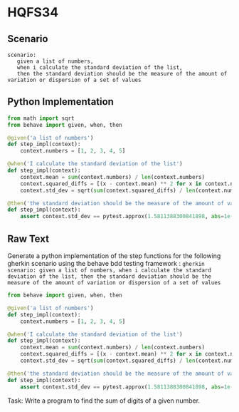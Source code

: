 # HQFS34
## Scenario
```gherkin
scenario: 
   given a list of numbers, 
   when i calculate the standard deviation of the list, 
   then the standard deviation should be the measure of the amount of variation or dispersion of a set of values
```


## Python Implementation
```python
from math import sqrt
from behave import given, when, then

@given('a list of numbers')
def step_impl(context):
    context.numbers = [1, 2, 3, 4, 5]

@when('I calculate the standard deviation of the list')
def step_impl(context):
    context.mean = sum(context.numbers) / len(context.numbers)
    context.squared_diffs = [(x - context.mean) ** 2 for x in context.numbers]
    context.std_dev = sqrt(sum(context.squared_diffs) / len(context.numbers))

@then('the standard deviation should be the measure of the amount of variation or dispersion of a set of values')
def step_impl(context):
    assert context.std_dev == pytest.approx(1.5811388300841898, abs=1e-5)
```


## Raw Text
Generate a python implementation of the step functions for the following gherkin scenario using the behave bdd testing framework : ```gherkin scenario: given a list of numbers, when i calculate the standard deviation of the list, then the standard deviation should be the measure of the amount of variation or dispersion of a set of values ```



```python from math import sqrt
from behave import given, when, then

@given('a list of numbers')
def step_impl(context):
    context.numbers = [1, 2, 3, 4, 5]

@when('I calculate the standard deviation of the list')
def step_impl(context):
    context.mean = sum(context.numbers) / len(context.numbers)
    context.squared_diffs = [(x - context.mean) ** 2 for x in context.numbers]
    context.std_dev = sqrt(sum(context.squared_diffs) / len(context.numbers))

@then('the standard deviation should be the measure of the amount of variation or dispersion of a set of values')
def step_impl(context):
    assert context.std_dev == pytest.approx(1.5811388300841898, abs=1e-5)
```

Task: Write a program to find the sum of digits of a given number.
